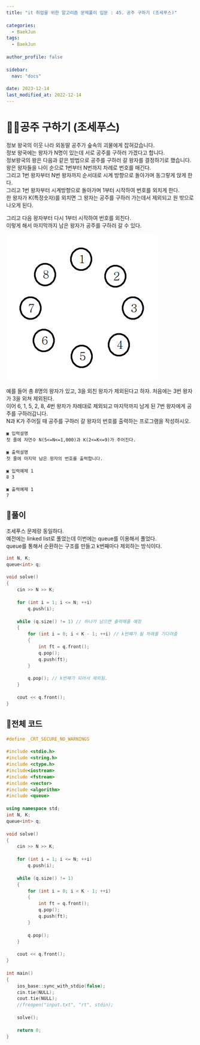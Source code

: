 ```yaml
---
title: "it 취업을 위한 알고리즘 문제풀이 입문 : 45. 공주 구하기 (조세푸스)"

categories:
  - BaekJun
tags:
  - BaekJun

author_profile: false

sidebar:
  nav: "docs"

date: 2023-12-14
last_modified_at: 2022-12-14
---
```


# 🙇‍♀️공주 구하기 (조세푸스)

정보 왕국의 이웃 나라 외동딸 공주가 숲속의 괴물에게 잡혀갔습니다.  
정보 왕국에는 왕자가 N명이 있는데 서로 공주를 구하러 가겠다고 합니다.    
정보왕국의 왕은 다음과 같은 방법으로 공주를 구하러 갈 왕자를 결정하기로 했습니다.  
왕은 왕자들을 나이 순으로 1번부터 N번까지 차례로 번호를 매긴다.  
그리고 1번 왕자부터 N번 왕자까지 순서대로 시계 방향으로 돌아가며 동그랗게 앉게 한다.  
그리고 1번 왕자부터 시계방향으로 돌아가며 1부터 시작하여 번호를 외치게 한다.  
한 왕자가 K(특정숫자)를 외치면 그 왕자는 공주를 구하러 가는데서 제외되고 원 밖으로 나오게 된다. 
 
그리고 다음 왕자부터 다시 1부터 시작하여 번호를 외친다.  
이렇게 해서 마지막까지 남은 왕자가 공주를 구하러 갈 수 있다.  

![Alt text](<스크린샷 2023-12-15 231030.png>)

예를 들어 총 8명의 왕자가 있고, 3을 외친 왕자가 제외된다고 하자. 처음에는 3번 왕자가 3을 외쳐 제외된다.  
이어 6, 1, 5, 2, 8, 4번 왕자가 차례대로 제외되고 마지막까지 남게 된 7번 왕자에게 공주를 구하러갑니다.  
N과 K가 주어질 때 공주를 구하러 갈 왕자의 번호를 출력하는 프로그램을 작성하시오.  

```
▣ 입력설명
첫 줄에 자연수 N(5<=N<=1,000)과 K(2<=K<=9)가 주어진다.

▣ 출력설명
첫 줄에 마지막 남은 왕자의 번호를 출력합니다.

▣ 입력예제 1 
8 3

▣ 출력예제 1
7
```

## 🚀풀이

조세푸스 문제랑 동일하다.  
예전에는 linked list로 풀었는데 이번에는 queue를 이용해서 풀었다.  
queue를 통해서 순환하는 구조를 만들고 k번째마다 제외하는 방식이다.  

```cpp
int N, K;
queue<int> q;

void solve()
{
	cin >> N >> K;

	for (int i = 1; i <= N; ++i)
		q.push(i);

	while (q.size() != 1) // 하나가 남으면 출력해줄 예정
	{
		for (int i = 0; i < K - 1; ++i) // k번쨰가 될 차례를 기다려줌
		{
			int ft = q.front();
			q.pop();
			q.push(ft);
		}
		
		q.pop(); // k번째가 되어서 제외됨.
	}

	cout << q.front();
}
```

## 🚀전체 코드

```cpp
#define _CRT_SECURE_NO_WARNINGS

#include <stdio.h>
#include <string.h>
#include <ctype.h>
#include<iostream>
#include <fstream>
#include <vector>
#include <algorithm>
#include <queue>

using namespace std;
int N, K;
queue<int> q;

void solve()
{
	cin >> N >> K;

	for (int i = 1; i <= N; ++i)
		q.push(i);

	while (q.size() != 1)
	{
		for (int i = 0; i < K - 1; ++i)
		{
			int ft = q.front();
			q.pop();
			q.push(ft);
		}
		
		q.pop();
	}

	cout << q.front();
}

int main() 
{
	ios_base::sync_with_stdio(false);
	cin.tie(NULL);
	cout.tie(NULL);
	//freopen("input.txt", "rt", stdin);

	solve();

	return 0;
}
```